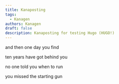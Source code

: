 ```yaml
---
title: Kanaposting
tags:
  - Kanagen
authors: Kanagen
draft: false
description: Kanaposting for testing Hugo (HUGO!)
---
```

and then one day you find

ten years have got behind you

no one told you when to run 

you missed the starting gun 

